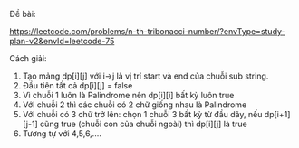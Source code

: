 Đề bài:

https://leetcode.com/problems/n-th-tribonacci-number/?envType=study-plan-v2&envId=leetcode-75

Cách giải:
1. Tạo mảng dp[i][j] với i->j là vị trí start và end của chuỗi sub string. 
2. Đầu tiên tất cả dp[i][j] = false
3. Vì chuỗi 1 luôn là Palindrome nên dp[i][i] bất kỳ luôn true
4. Với chuỗi 2 thì các chuỗi có 2 chữ giống nhau là Palindrome
5. Với chuỗi có 3 chữ trở lên: chọn 1 chuỗi 3 bất kỳ từ đầu dãy, nếu dp[i+1][j-1] cũng true (chuỗi con của chuỗi ngoài) thì dp[i][j] là true
6. Tương tự với 4,5,6,....